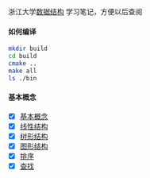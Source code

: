 浙江大学[数据结构](https://www.icourse163.org/course/ZJU-93001 "数据结构")
学习笔记，方便以后查阅

#### 如何编译
```sh
mkdir build
cd build
cmake ..
make all
ls ./bin
```

#### 基本概念
- [x] [基本概念](./init/Concept.md)
- [x] [线性结构](./linear_struct/Linear.md)
- [x] [树形结构](./tree/Tree.md)
- [x] [图形结构](./graph/Graph.md)
- [x] [排序](./sort/Sort.md)
- [x] [查找](./find/Find.md)